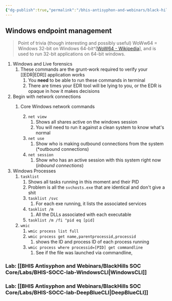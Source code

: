 ```yaml
---
{"dg-publish":true,"permalink":"/bhis-antisyphon-and-webinars/black-hills-soc-core/topics/socc-03-windows-endpoint-management/"}
---
```


## Windows endpoint management
> Point of trivia (though interesting and possibly useful)
> WoWw64 = Windows 32-bit on Windows 64-bit^[[WoW64 - Wikipedia](https://en.wikipedia.org/wiki/WoW64)], and is used to run 32-bit applications on 64-bit windows.
1. Windows and Live forensics
	1. These commands are the grunt-work required to verify your [[EDR\|EDR]] application works
		1. You **need** to be able to run these commands in terminal
		2. There are times your EDR tool will be lying to you, or the EDR is opaque in how it makes decisions
2. Begin with network connections
	1. Core Windows network commands

		2. `net view`
			1. Shows all shares active on the windows session
			2. You will need to run it against a clean system to know what's normal
		3. `net use`
			1. Show who is making outbound connections from the system (*outbound connections)
		4. `net session`
			1. Show who has an active session with this system right now (*inbound connections*)
3. Windows Processes
	1. `tasklist`
		1. Shows all tasks running in this moment and their PID
		2. Problem is all the `svchosts.exe` that are identical and don't give a shit
		3. `tasklist /svc`
			1. For each exe running, it lists the associated services
		4. `tasklist /m`
			1. All the DLLs associated with each executable
		5. `tasklist /m /fi "pid eq [pid]`
	2. `wmic`
		1. `wmic process list full`
		2. `wmic process get name,parentprocessid,processid`
			1. shows the ID and process ID of each process running
		3. `wmic process where processid=[PID] get commandline`
			1. See if the file was launched via commandline,

### Lab: [[BHIS Antisyphon and Webinars/BlackHills SOC Core/Labs/BHIS-SOCC-lab-WindowsCLI\|WindowsCLI]]

### Lab: [[BHIS Antisyphon and Webinars/BlackHills SOC Core/Labs/BHIS-SOCC-lab-DeepBlueCLI\|DeepBlueCLI]]
